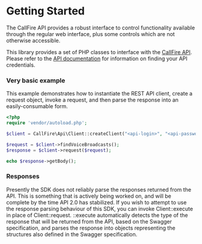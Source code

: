 Getting Started
===============

The CallFire API provides a robust interface to control functionality available through the regular web interface,
plus some controls which are not otherwise accessible.

This library provides a set of PHP classes to interface with the
[CallFire API](http://www.callfire.com/api-documentation). Please refer to the
[API documentation](https://developers.callfire.com) for information
on finding your API credentials.

### Very basic example
This example demonstrates how to instantiate the REST API client, create
a request object, invoke a request, and then parse the response into
an easily-consumable form.  
```php
<?php
require 'vendor/autoload.php';

$client = CallFire\Api\Client::createClient("<api-login>", "<api-password>");

$request = $client->findVoiceBroadcasts();
$response = $client->request($request);

echo $response->getBody();
```

### Responses

Presently the SDK does not reliably parse the responses returned from the API.
This is something that is actively being worked on, and will be complete by
the time API 2.0 has stabilized. If you wish to attempt to use the response
parsing behaviour of this SDK, you can invoke Client::execute in place of
Client::request. ::execute automatically detects the type of the response that
will be returned from the API, based on the Swagger specification, and parses
the response into objects representing the structures also defined in the
Swagger specification.
